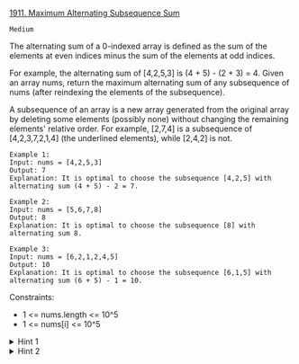 [1911. Maximum Alternating Subsequence Sum](https://leetcode.com/problems/maximum-alternating-subsequence-sum/)

`Medium`

The alternating sum of a 0-indexed array is defined as the sum of the elements at even indices minus the sum of the elements at odd indices.

For example, the alternating sum of [4,2,5,3] is (4 + 5) - (2 + 3) = 4.
Given an array nums, return the maximum alternating sum of any subsequence of nums (after reindexing the elements of the subsequence).

A subsequence of an array is a new array generated from the original array by deleting some elements (possibly none) without changing the remaining elements' relative order. For example, [2,7,4] is a subsequence of [4,2,3,7,2,1,4] (the underlined elements), while [2,4,2] is not.

```
Example 1:
Input: nums = [4,2,5,3]
Output: 7
Explanation: It is optimal to choose the subsequence [4,2,5] with alternating sum (4 + 5) - 2 = 7.

Example 2:
Input: nums = [5,6,7,8]
Output: 8
Explanation: It is optimal to choose the subsequence [8] with alternating sum 8.

Example 3:
Input: nums = [6,2,1,2,4,5]
Output: 10
Explanation: It is optimal to choose the subsequence [6,1,5] with alternating sum (6 + 5) - 1 = 10.
``` 

Constraints:

- 1 <= nums.length <= 10^5
- 1 <= nums[i] <= 10^5

<details>
<summary>Hint 1</summary>

Is only tracking a single sum enough to solve the problem?

</details>
<details>
<summary>Hint 2</summary>

How does tracking an odd sum and an even sum reduce the number of states?

</details>